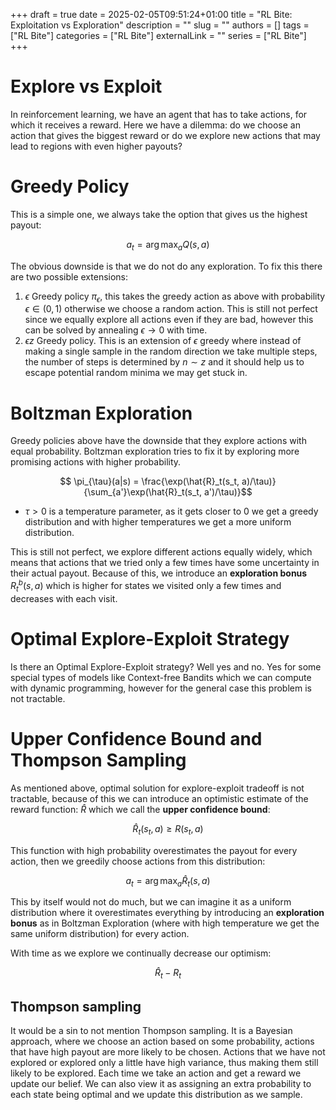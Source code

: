 +++ 
draft = true
date = 2025-02-05T09:51:24+01:00
title = "RL Bite: Exploitation vs Exploration"
description = ""
slug = ""
authors = []
tags = ["RL Bite"]
categories = ["RL Bite"]
externalLink = ""
series = ["RL Bite"]
+++

# Explore vs Exploit

In reinforcement learning, we have an agent that has to take actions, for which it receives a reward. Here we have a dilemma: do we choose an action that gives the biggest reward or do we explore new actions that may lead to regions with even higher payouts?

# Greedy Policy

This is a simple one, we always take the option that gives us the highest payout:

$$ a_t = \arg \max_{a} Q(s,a) $$

The obvious downside is that we do not do any exploration. To fix this there are two possible extensions:

1. $\epsilon$ Greedy policy $\pi_{\epsilon}$, this takes the greedy action as above with probability $\epsilon \in (0,1)$ otherwise we choose a random action. This is still not perfect since we equally explore all actions even if they are bad, however this can be solved by annealing $\epsilon \rightarrow 0$ with time.
2. $\epsilon z$ Greedy policy. This is an extension of $\epsilon$ greedy where instead of making a single sample in the random direction we take multiple steps, the number of steps is determined by $n \sim z$ and it should help us to escape potential random minima we may get stuck in.

# Boltzman Exploration

Greedy policies above have the downside that they explore actions with equal probability. Boltzman exploration tries to fix it by exploring more promising actions with higher probability.

$$ \pi_{\tau}(a|s) = \frac{\exp(\hat{R}_t(s_t, a)/\tau)}{\sum_{a'}\exp(\hat{R}_t(s_t, a')/\tau)}$$

- $\tau > 0$ is a temperature parameter, as it gets closer to 0 we get a greedy distribution and with higher temperatures we get a more uniform distribution.

This is still not perfect, we explore different actions equally widely, which means that actions that we tried only a few times have some uncertainty in their actual payout. Because of this, we introduce an **exploration bonus** $R_t^b(s,a)$ which is higher for states we visited only a few times and decreases with each visit.

# Optimal Explore-Exploit Strategy
Is there an Optimal Explore-Exploit strategy? Well yes and no. Yes for some special types of models like Context-free Bandits which we can compute with dynamic programming, however for the general case this problem is not tractable.

# Upper Confidence Bound and Thompson Sampling

As mentioned above, optimal solution for explore-exploit tradeoff is not tractable, because of this we can introduce an optimistic estimate of the reward function: $\hat{R}$ which we call the **upper confidence bound**:

$$ \hat{R}_t(s_t,a) \ge R(s_t,a) $$

This function with high probability overestimates the payout for every action, then we greedily choose actions from this distribution:

$$ a_t = \arg \max_{a} \hat{R}_t(s,a) $$

This by itself would not do much, but we can imagine it as a uniform distribution where it overestimates everything by introducing an **exploration bonus** as in Boltzman Exploration (where with high temperature we get the same uniform distribution) for every action.

With time as we explore we continually decrease our optimism:

$$ \hat{R}_t - R_t $$

## Thompson sampling
It would be a sin to not mention Thompson sampling. It is a Bayesian approach, where we choose an action based on some probability, actions that have high payout are more likely to be chosen. Actions that we have not explored or explored only a little have high variance, thus making them still likely to be explored. Each time we take an action and get a reward we update our belief. We can also view it as assigning an extra probability to each state being optimal and we update this distribution as we sample.
